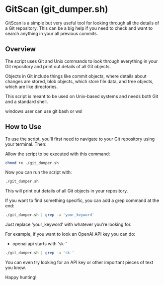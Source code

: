 # GitScan (git_dumper.sh)

GitScan is a simple but very useful tool for looking through all the details of a Git repository. This can be a big help if you need to check and want to search anything in your all previous commits.

## Overview

The script uses Git and Unix commands to look through everything in your Git repository and print out details of all Git objects. 

Objects in Git include things like commit objects, where details about changes are stored, blob objects, which store file data, and tree objects, which are like directories. 

This script is meant to be used on Unix-based systems and needs both Git and a standard shell.

windows user can use git bash or wsl

## How to Use

To use the script, you'll first need to navigate to your Git repository using your terminal. Then:

Allow the script to be executed with this command:
```bash
chmod +x ./git_dumper.sh
```

Now you can run the script with:

```bash
./git_dumper.sh
```

This will print out details of all Git objects in your repository.

If you want to find something specific, you can add a grep command at the end:

```bash
./git_dumper.sh | grep -a 'your_keyword'

```

Just replace 'your_keyword' with whatever you're looking for.

For example, if you want to look an OpenAI API key you can do:
- openai api starts with 'sk-'
```bash
./git_dumper.sh | grep -a 'sk-'
```

You can even try looking for an API key or other important pieces of text you know.

Happy hunting!
